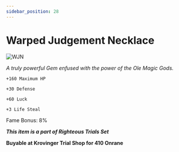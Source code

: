 ```yaml
---
sidebar_position: 28
---
```


# Warped Judgement Necklace

![WJN](https://vwiki.valorserver.com/api/item/picture/warped%20judgement%20necklace)

<i>A truly powerful Gem enfused with the power of the Ole Magic Gods.</i>

    +160 Maximum HP
    
    +30 Defense
    
    +60 Luck
    
    +3 Life Steal
    
Fame Bonus: 8%

***This item is a part of Righteous Trials Set***

**Buyable at Krovinger Trial Shop for 410 Onrane**

